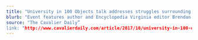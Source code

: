 ```yaml
---
title: "University in 100 Objects talk addresses struggles surrounding U.Va.’s changing identity"
blurb: "Event features author and Encyclopedia Virginia editor Brendan Wolfe."
source: "The Cavalier Daily”
link: "http://www.cavalierdaily.com/article/2017/10/university-in-100-objects-talk-addresses-struggles-surrounding-u-va-s-changing-identity"
---
```

